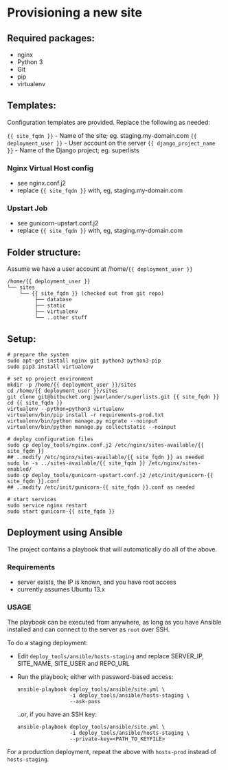 Provisioning a new site
=======================

## Required packages:

* nginx
* Python 3
* Git
* pip
* virtualenv


## Templates:

Configuration templates are provided. Replace the following as needed:

`{{ site_fqdn }}` - Name of the site; eg. staging.my-domain.com
`{{ deployment_user }}` - User account on the server
`{{ django_project_name }}` - Name of the Django project; eg. superlists


### Nginx Virtual Host config

* see nginx.conf.j2
* replace `{{ site_fqdn }}` with, eg, staging.my-domain.com


### Upstart Job

* see gunicorn-upstart.conf.j2
* replace `{{ site_fqdn }}` with, eg, staging.my-domain.com


## Folder structure:

Assume we have a user account at /home/`{{ deployment_user }}`

    /home/{{ deployment_user }}
    └── sites
        └── {{ site_fqdn }} (checked out from git repo)
             ├── database
             ├── static
             ├── virtualenv
             └── ..other stuff

## Setup:

    # prepare the system
    sudo apt-get install nginx git python3 python3-pip
    sudo pip3 install virtualenv

    # set up project environment
    mkdir -p /home/{{ deployment_user }}/sites
    cd /home/{{ deployment_user }}/sites
    git clone git@bitbucket.org:jwarlander/superlists.git {{ site_fqdn }}
    cd {{ site_fqdn }}
    virtualenv --python=python3 virtualenv
    virtualenv/bin/pip install -r requirements-prod.txt
    virtualenv/bin/python manage.py migrate --noinput
    virtualenv/bin/python manage.py collectstatic --noinput

    # deploy configuration files
    sudo cp deploy_tools/nginx.conf.j2 /etc/nginx/sites-available/{{ site_fqdn }}
    ## ..modify /etc/nginx/sites-available/{{ site_fqdn }} as needed
    sudo ln -s ../sites-available/{{ site_fqdn }} /etc/nginx/sites-enabled/
    sudo cp deploy_tools/gunicorn-upstart.conf.j2 /etc/init/gunicorn-{{ site_fqdn }}.conf
    ## ..modify /etc/init/gunicorn-{{ site_fqdn }}.conf as needed

    # start services
    sudo service nginx restart
    sudo start gunicorn-{{ site_fqdn }}

## Deployment using Ansible

The project contains a playbook that will automatically do all of the above.

### Requirements

-   server exists, the IP is known, and you have root access
-   currently assumes Ubuntu 13.x

### USAGE

The playbook can be executed from anywhere, as long as you have Ansible
installed and can connect to the server as `root` over SSH.

To do a staging deployment:

-   Edit `deploy_tools/ansible/hosts-staging` and replace SERVER_IP,
    SITE_NAME, SITE_USER and REPO_URL
-   Run the playbook; either with password-based access:

        ansible-playbook deploy_tools/ansible/site.yml \
                         -i deploy_tools/ansible/hosts-staging \
                         --ask-pass

    ..or, if you have an SSH key:

        ansible-playbook deploy_tools/ansible/site.yml \
                         -i deploy_tools/ansible/hosts-staging \
                         --private-key=<PATH_TO_KEYFILE>

For a production deployment, repeat the above with `hosts-prod` instead of
`hosts-staging`.

